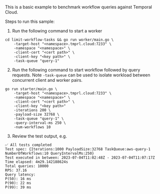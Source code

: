 This is a basic example to benchmark workflow queries against Temporal Cloud.

Steps to run this sample:

1. Run the following command to start a worker
```
cd limit-workflow-tasks && go run worker/main.go \
    -target-host "<namespace>.tmprl.cloud:7233" \
    -namespace "<namespace>" \
    -client-cert "<cert path>" \
    -client-key "<key path>" \
    -task-queue "query-1"
```

2. Run the following command to start workflow followed by query requests. Note `-task-queue` can be used to isolate workload between concurrent client and worker pairs.
```
go run starter/main.go \
    -target-host "<namespace>.tmprl.cloud:7233" \
    -namespace "<namespace>" \
    -client-cert "<cert path>" \
    -client-key "<key path>"
    -iterations 200 \
    -payload-size 32768 \
    -task-queue "query-1" \
    -query-interval-ms 250 \
    -num-workflows 10
```

3. Review the test output, e.g.
```
✅ All tests completed
Test spec: {Iterations:1000 PayloadSize:32768 TaskQueue:aws-query-1 NumberOfWorkflows:10 QueryIntervalMs:250}
Test executed in between: 2023-07-04T11:02:48Z - 2023-07-04T11:07:17Z
Time elapsed: 4m29.142188624s
Total queries: 10000
RPS: 37.16
Query latency:
P(50): 16 ms
P(90): 22 ms
P(99): 39 ms
```
